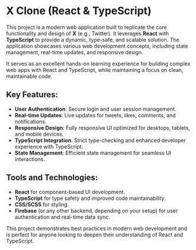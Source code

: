 # X Clone (React & TypeScript)

This project is a modern web application built to replicate the core functionality and design of **X** (e.g., Twitter). It leverages **React** with **TypeScript** to provide a dynamic, type-safe, and scalable solution. The application showcases various web development concepts, including state management, real-time updates, and responsive design.

It serves as an excellent hands-on learning experience for building complex web apps with React and TypeScript, while maintaining a focus on clean, maintainable code.

## Key Features:
- **User Authentication**: Secure login and user session management.
- **Real-time Updates**: Live updates for tweets, likes, comments, and notifications.
- **Responsive Design**: Fully responsive UI optimized for desktops, tablets, and mobile devices.
- **TypeScript Integration**: Strict type-checking and enhanced developer experience with TypeScript.
- **State Management**: Efficient state management for seamless UI interactions.

## Tools and Technologies:
- **React** for component-based UI development.
- **TypeScript** for type safety and improved code maintainability.
- **CSS/SCSS** for styling.
- **Firebase** (or any other backend, depending on your setup) for user authentication and real-time data sync.

This project demonstrates best practices in modern web development and is perfect for anyone looking to deepen their understanding of React and TypeScript.
